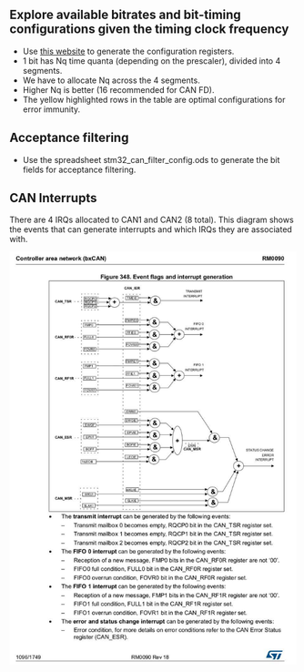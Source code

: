 
## Explore available bitrates and bit-timing configurations given the timing clock frequency

*  Use [this website](bittiming.can-wiki.info) to generate the configuration registers. 
 * 1 bit has Nq time quanta (depending on the prescaler), divided into 4 segments.
 * We have to allocate Nq across the 4 segments.
 * Higher Nq is better (16 recommended for CAN FD).
 * The yellow highlighted rows in the table are optimal configurations for error immunity.

## Acceptance filtering

* Use the spreadsheet stm32_can_filter_config.ods to generate the bit fields for acceptance filtering.


## CAN Interrupts
There are 4 IRQs allocated to CAN1 and CAN2 (8 total). This diagram shows the events that
can generate interrupts and which IRQs they are associated with.

<img src="bxcan_eventflags_interrupts.jpg"/>
